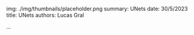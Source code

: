 img: ./img/thumbnails/placeholder.png
summary: UNets
date: 30/5/2023
title: UNets
authors: Lucas Gral

...